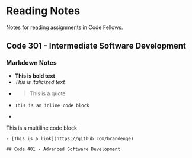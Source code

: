 # Reading Notes

Notes for reading assignments in Code Fellows.

## Code 301 - Intermediate Software Development

### Markdown Notes

- **This is bold text**
- *This is italicized text*
- > This is a quote
- `This is an inline code block`
- ```
This is a 
multiline 
code block
```
- [This is a link](https://github.com/brandenge)

## Code 401 - Advanced Software Development
